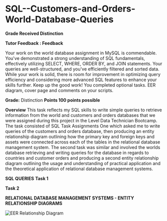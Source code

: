 # SQL--Customers-and-Orders-World-Database-Queries



**Grade Received Distinction**

**Tutor Feedback : Feedback**

Your work on the world database assignment in MySQL is commendable. You've demonstrated a strong understanding of SQL fundamentals, effectively utilizing SELECT, WHERE, ORDER BY, and JOIN statements. Your queries are well-structured, and you've efficiently filtered and sorted data. While your work is solid, there is room for improvement in optimizing query efficiency and considering more advanced SQL features to enhance your skills further. 
Keep up the good work!
You completed optional tasks.
EER diagram, cover page and comments on your scripts.
 
**Grade:** Distinction
**Points
100 points possible**

**Overview**
This task reflects my SQL skills to write simple queries to retrieve information from the world and customers and orders databases that we were assigned during this project in the Level Data Technician Bootcamp. The task consisted of SQL Task Assignments One which asked me to write queries of the customers and orders database, then producing an entity relationship diagram outlining how the primary key and foreign keys and assets were connected across each of the tables in the relational database management system. The second task was similar and involved the worlds database retrieving and writing queries for the database in regards to countries and customer orders and producing a second entity relationship diagram outlining the usage and understanding of practical application and the theoretical application of relational database management systems. 

**SQL QUERIES**
**Task 1** 











**Task 2**





















**RELATIONAL DATABASE MANAGEMENT SYSTEMS - ENTITY RELATIONSHIP DIAGRAMS**



































![EER Relationship Diagram](https://github.com/insights000/SQL--Customers-and-Orders-World-Database-Queries/assets/150028138/80c6865a-5969-4281-91f3-645eeebb599b)


